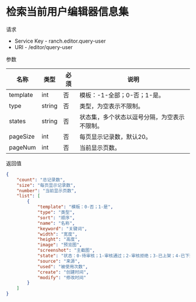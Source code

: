 # 检索当前用户编辑器信息集

请求
- Service Key - ranch.editor.query-user
- URI - /editor/query-user

参数

|名称|类型|必须|说明|
|---|---|---|---|
|template|int|否|模板：-1-全部；0-否；1-是。|
|type|string|否|类型，为空表示不限制。|
|states|string|否|状态集，多个状态以逗号分隔，为空表示不限制。|
|pageSize|int|否|每页显示记录数，默认20。|
|pageNum|int|否|当前显示页数。|

返回值
```json
{
    "count": "总记录数",
    "size": "每页显示记录数",
    "number": "当前显示页数",
    "list": [
        {
            "template": "模板：0-否；1-是",
            "type": "类型",
            "sort": "顺序",
            "name": "名称",
            "keyword": "关键词",
            "width": "宽度",
            "height": "高度",
            "image": "预览图",
            "screenshot": "主截图",
            "state": "状态：0-待审核；1-审核通过；2-审核拒绝；3-已上架；4-已下架",
            "source": "来源",
            "used": "被使用次数",
            "create": "创建时间",
            "modify": "修改时间"
        }
    ]
}
```